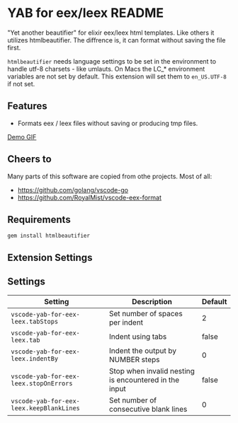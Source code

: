 # YAB for eex/leex README

"Yet another beautifier" for elixir eex/leex html templates. Like others it utilizes htmlbeautifier. The
diffrence is, it can format without saving the file first.

`htmlbeautifier` needs language settings to be set in the environment to handle utf-8 charsets - like umlauts.
On Macs the LC_* environment variables are not set by default. This extension will set them to `en_US.UTF-8`
if not set.

## Features

* Formats eex / leex files without saving or producing tmp files.

[Demo GIF](https://raw.githubusercontent.com/ouven/vscode-yab-for-eex-leex/master/images/demo.gif)

## Cheers to

Many parts of this software are copied from othe projects. Most of all:
* https://github.com/golang/vscode-go
* https://github.com/RoyalMist/vscode-eex-format

## Requirements

```
gem install htmlbeautifier
```

## Extension Settings

## Settings

| Setting                              | Description                                           | Default |
| ------------------------------------ | ----------------------------------------------------- | ------- |
| `vscode-yab-for-eex-leex.tabStops`       | Set number of spaces per indent                       | 2       |
| `vscode-yab-for-eex-leex.tab`            | Indent using tabs                                     | false   |
| `vscode-yab-for-eex-leex.indentBy`       | Indent the output by NUMBER steps                     | 0       |
| `vscode-yab-for-eex-leex.stopOnErrors`   | Stop when invalid nesting is encountered in the input | false   |
| `vscode-yab-for-eex-leex.keepBlankLines` | Set number of consecutive blank lines                 | 0       |

